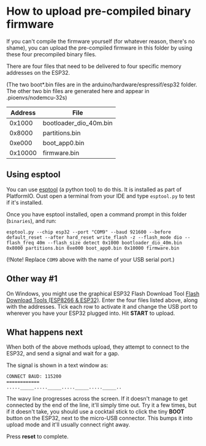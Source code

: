 How to upload pre-compiled binary firmware
==========================================

If you can't compile the firmware yourself (for whatever reason,
there's no shame), you can upload the pre-compiled firmware in this 
folder by using these four precompiled binary files.

There are four files that need to be delivered to four specific
memory addresses on the ESP32.

(The two boot*.bin files are in the arduino/hardware/espressif/esp32 
folder. The other two bin files are generated here and appear in
.pioenvs/nodemcu-32s)

|Address    |File                      |
|-----------|--------------------------|
|0x1000     |bootloader_dio_40m.bin    |
|0x8000     |partitions.bin            |
|0xe000     |boot_app0.bin             |
|0x10000    |firmware.bin              |


Using esptool
-------------

You can use [esptool](https://github.com/espressif/esptool) 
(a python tool) to do this. It is installed as part of PlatformIO. 
Oust open a terminal from your IDE and type ```esptool.py``` to 
test if it's installed.

Once you have esptool installed, open a command prompt in this folder (```binaries```), and run:
```
esptool.py --chip esp32 --port "COM9" --baud 921600 --before default_reset --after hard_reset write_flash -z --flash_mode dio --flash_freq 40m --flash_size detect 0x1000 bootloader_dio_40m.bin 0x8000 partitions.bin 0xe000 boot_app0.bin 0x10000 firmware.bin
```
(!Note!  Replace ```COM9``` above with the name of your USB serial port.)


Other way #1
----------

On Windows, you might use the graphical ESP32 Flash Download Tool 
[Flash Download Tools (ESP8266 & ESP32)](https://www.espressif.com/en/products/hardware/esp32/resources).
Enter the four files listed above, along with the addresses. Tick each row to activate it and change the USB port to wherever you have your ESP32 plugged 
into. Hit **START** to upload. 


What happens next
-----------------

When both of the above methods upload, they attempt to connect to the ESP32, and send a signal and wait for a gap.

The signal is shown in a text window as:
```
CONNECT BAUD: 115200
============
....._____....._____....._____....._____..
```

The wavy line progresses across the screen. If it doesn't manage to get connected by the end of the line, it'll simply time out. Try it a few times, but if it doesn't take, you should use a cocktail stick to click the tiny **BOOT** button on the ESP32, next to the micro-USB connector. This bumps it into upload mode and it'll usually connect right away.

Press **reset** to complete.

